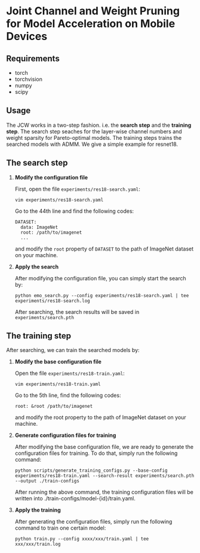 # Joint Channel and Weight Pruning for Model Acceleration on Mobile Devices

## Requirements

  + torch
  + torchvision
  + numpy
  + scipy

## Usage
  
  The JCW works in a two-step fashion. i.e. the **search step** and the **training step**. The search step seaches for the layer-wise channel numbers and weight sparsity for Pareto-optimal models. The training steps trains the searched models with ADMM. We give a simple example for resnet18.

## The search step 

  1. **Modify the configuration file**

      First, open the file `experiments/res18-search.yaml`:
      ```shell
      vim experiments/res18-search.yaml
      ```
      Go to the 44th line and find the following codes:
      ```
      DATASET:
        data: ImageNet
        root: /path/to/imagenet
        ...
      ```
      and modify the `root` property of `DATASET` to the path of ImageNet dataset on your machine.

  2. **Apply the search**
      
      After modifying the configuration file, you can simply start the search by:
      ```shell
      python emo_search.py --config experiments/res18-search.yaml | tee experiments/res18-search.log
      ```
      After searching, the search results will be saved in `experiments/search.pth`

## The training step

After searching, we can train the searched models by:

  1. **Modify the base configuration file**

      Open the file `experiments/res18-train.yaml`:
      ```shell
      vim experiments/res18-train.yaml
      ```
      Go to the 5th line, find the following codes:
      ```
      root: &root /path/to/imagenet
      ```
      and modify the root property to the path of ImageNet dataset on your machine.

  2. **Generate configuration files for training**

      After modifying the base configuration file, we are ready to generate the configuration files for training. To do that, simply run the following command:
      ```shell
      python scripts/generate_training_configs.py --base-config experiments/res18-train.yaml --search-result experiments/search.pth --output ./train-configs 
      ``` 
      After running the above command, the training configuration files will be written into ./train-configs/model-{id}/train.yaml.

  3. **Apply the training**
      
      After generating the configuration files, simply run the following command to train one certain model:
      ```shell
      python train.py --config xxxx/xxx/train.yaml | tee xxx/xxx/train.log
      ```
